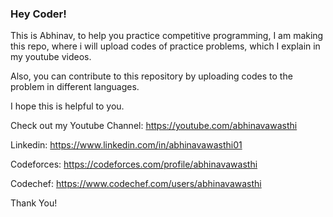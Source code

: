 ### Hey Coder!


This is Abhinav, to help you practice competitive programming, I am making this repo, where i will upload codes of practice problems, which I explain in my youtube videos. 

Also, you can contribute to this repository by uploading codes to the problem in different languages.

I hope this is helpful to you.

Check out my Youtube Channel: https://youtube.com/abhinavawasthi

Linkedin: https://www.linkedin.com/in/abhinavawasthi01

Codeforces: https://codeforces.com/profile/abhinavawasthi

Codechef: https://www.codechef.com/users/abhinavawasthi

Thank You!
